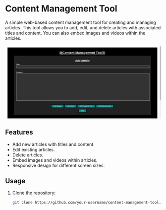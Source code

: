 # Content Management Tool

A simple web-based content management tool for creating and managing articles. This tool allows you to add, edit, and delete articles with associated titles and content. You can also embed images and videos within the articles.

![Screenshot](https://github.com/IIKirito-kunII/Bharat-Intern/blob/2ab0e59e2e9aa0e4b59d7e7e519f6b3e5b41d770/%5B%20Content%20Management%20Tool%20%5D/Screenshot%20from%202023-08-20%2014-18-56.png)

## Features

- Add new articles with titles and content.
- Edit existing articles.
- Delete articles.
- Embed images and videos within articles.
- Responsive design for different screen sizes.

## Usage

1. Clone the repository:

   ```sh
   git clone https://github.com/your-username/content-management-tool.git
